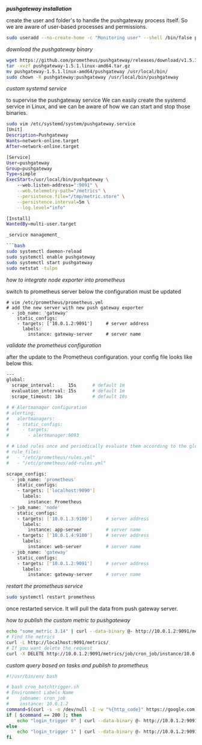 **_pushgateway installation_**

create the user and folder's to handle the pushgateway process itself. So we are aware of user-based processes and permissions.

```bash
sudo useradd --no-create-home -c "Monitoring user" --shell /bin/false pushgateway
```


_download the pushgateway binary_

```bash
wget https://github.com/prometheus/pushgateway/releases/download/v1.5.1/pushgateway-1.5.1.linux-amd64.tar.gz
tar -xvzf pushgateway-1.5.1.linux-amd64.tar.gz
mv pushgateway-1.5.1.linux-amd64/pushgateway /usr/local/bin/
sudo chown -R pushgateway:pushgateway /usr/local/bin/pushgateway
```

_custom systemd service_

to supervise the pushgateway service We can easily create the systemd service in Linux, and we can be aware of how we can start and stop those binaries.


```bash
sudo vim /etc/systemd/system/pushgateway.service
[Unit]
Description=Pushgateway
Wants=network-online.target
After=network-online.target

[Service]
User=pushgateway
Group=pushgateway
Type=simple
ExecStart=/usr/local/bin/pushgateway \
    --web.listen-address=":9091" \
    --web.telemetry-path="/metrics" \
    --persistence.file="/tmp/metric.store" \
    --persistence.interval=5m \
    --log.level="info" 

[Install]
WantedBy=multi-user.target

_service management_

```bash
sudo systemctl daemon-reload
sudo systemctl enable pushgateway
sudo systemctl start pushgateway
sudo netstat -tulpn
```
_how to integrate node exporter into prometheus_

switch to prometheus server below the configuration must be updated 

```
# vim /etc/prometheus/prometheus.yml
# add the new server with new push gateway exporter
  - job_name: 'gateway'
    static_configs: 
    - targets: ['10.0.1.2:9091']     # server address 
      labels: 
        instance: gateway-server     # server name
```
_validate the prometheus configuration_

after the update to the Prometheus configuration. your config file looks like below this.

```bash
---
global:
  scrape_interval:     15s      # default 1m
  evaluation_interval: 15s      # default 1m
  scrape_timeout: 10s           # default 10s

# # Alertmanager configuration
# alerting:
#   alertmanagers:
#   - static_configs:
#     - targets:
#       - alertmanager:9093

# # Load rules once and periodically evaluate them according to the global 'evaluation_interval'.
# rule_files:
#   - "/etc/prometheus/rules.yml"
#   - "/etc/prometheus/add-rules.yml"

scrape_configs:
  - job_name: 'prometheus'
    static_configs:
    - targets: ['localhost:9090']
      labels: 
        instance: Prometheus
  - job_name: 'node'
    static_configs: 
    - targets: ['10.0.1.3:9100']     # server address 
      labels: 
        instance: app-server         # server name
    - targets: ['10.0.1.4:9100']     # server address 
      labels: 
        instance: web-server         # server name
  - job_name: 'gateway'
    static_configs: 
    - targets: ['10.0.1.2:9091']     # server address 
      labels: 
        instance: gateway-server     # server name
```

_restart the prometheus service_

```bash
sudo systemctl restart prometheus
``` 
once restarted service. It will pull the data from push gateway server.


_how to publish the custom metric to pushgateway_

```bash
echo "some_metric 3.14" | curl --data-binary @- http://10.0.1.2:9091/metrics/job/cron_job/instance/10.0.1.2
# Find the metrics
curl -L http://localhost:9091/metrics/
# If you want delete the request
curl -X DELETE http://10.0.1.2:9091/metrics/job/cron_job/instance/10.0.1.2
```
    
_custom query based on tasks and publish to prometheus_

```bash
#!/usr/bin/env bash

# bash cron_batchtrigger.sh
# Environment Labels Name
#    jobname: cron_job
#    instance: 10.0.1.2
command=$(curl -s -o /dev/null -I -w "%{http_code}" https://google.com)
if [ $command == 200 ]; then
    echo "login_trigger 0" | curl --data-binary @- http://10.0.1.2:9091/metrics/job/cron_job/instance/10.0.1.2
else
    echo "login_trigger 1" | curl --data-binary @- http://10.0.1.2:9091/metrics/job/cron_job/instance/10.0.1.2
fi
```
